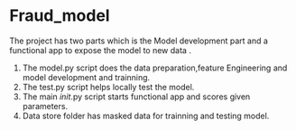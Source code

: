 # Fraud_model
The project has two parts  which is the Model development  part and a functional app to expose the model to new data .
1. The model.py  script does the data preparation,feature Engineering and model development and trainning.
2. The test.py script  helps locally test the model.
3. The main _init_.py  script starts functional app and scores given parameters.
4. Data store folder has masked data for trainning and testing model.


